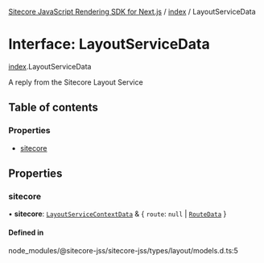 [Sitecore JavaScript Rendering SDK for Next.js](../README.md) / [index](../modules/index.md) / LayoutServiceData

# Interface: LayoutServiceData

[index](../modules/index.md).LayoutServiceData

A reply from the Sitecore Layout Service

## Table of contents

### Properties

- [sitecore](index.LayoutServiceData.md#sitecore)

## Properties

### sitecore

• **sitecore**: [`LayoutServiceContextData`](index.LayoutServiceContextData.md) & { `route`: ``null`` \| [`RouteData`](index.RouteData.md)  }

#### Defined in

node_modules/@sitecore-jss/sitecore-jss/types/layout/models.d.ts:5
